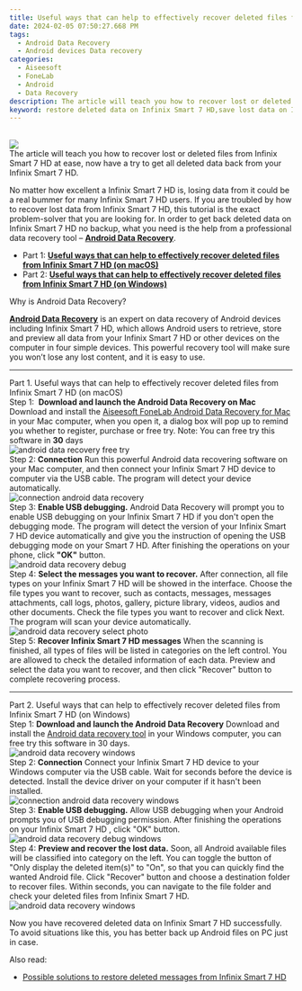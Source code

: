 ```yaml
---
title: Useful ways that can help to effectively recover deleted files from Infinix Smart 7 HD
date: 2024-02-05 07:50:27.668 PM
tags: 
  - Android Data Recovery
  - Android devices Data recovery
categories: 
  - Aiseesoft
  - FoneLab
  - Android
  - Data Recovery
description: The article will teach you how to recover lost or deleted files from Infinix Smart 7 HD at ease, now have a try to get all deleted data back from your Infinix Smart 7 HD.
keyword: restore deleted data on Infinix Smart 7 HD,save lost data on Infinix Smart 7 HD,Infinix Smart 7 HD data lost,Infinix Smart 7 HD data disappear,recover lost files from Infinix Smart 7 HD,undelete data from Infinix Smart 7 HD,recover data from Infinix Smart 7 HD,how do i recover data on Infinix Smart 7 HD,how can i get data back on Infinix Smart 7 HD,how to recover data in Infinix Smart 7 HD,how to get the data back on Infinix Smart 7 HD,Infinix Smart 7 HD data deleted itself
---
```

<br>
<img src="https://img0mobiles.techidaily.com/images/best-assets/devices/infinix/infinix-smart-7-hd/1.jpg" class="atpl-imgstyle"  /><br>
<div class="atpl-content atpl-for-fonelab-android recover-data">
<div class="atpl-post-description-part-1">
The article will teach you how to recover lost or deleted files from Infinix Smart 7 HD at ease, now have a try to get all deleted data back from your Infinix Smart 7 HD.
</div>
<div class="atpl-post-device-model-description">
</div>
<div class="atpl-post-description-part-2">
<div class="tpl-content-sub-paragraph-normal">
  <p>
    No matter how excellent a Infinix Smart 7 HD is, losing data from it could be a real bummer for many Infinix Smart 7 HD users. If you are troubled by how to recover lost data from Infinix Smart 7 HD, this tutorial is the exact problem-solver that you are looking for. In order to get back deleted data on Infinix Smart 7 HD no backup, what you need is the help from a professional data recovery tool – <a href="https://tools.techidaily.com/aiseesoft-android-data-recovery/" target="_blank" rel="noopener"><strong>Android Data Recovery</strong></a>.
  </p>
</div>
</div>
<ul>
  <li>Part 1: <strong><a href="#p1">Useful ways that can help to effectively recover deleted files from Infinix Smart 7 HD (on macOS)</a></strong></li>
  <li>Part 2: <strong><a href="#p2">Useful ways that can help to effectively recover deleted files from Infinix Smart 7 HD (on Windows)</a></strong></li>
</ul>
<div class="atpl-post-description-part-3">
<div class="tpl-content-sub-paragraph-question">
    Why is Android Data Recovery?
</div>
<div class="tpl-content-sub-paragraph-content">
  <p>
    <a href="https://tools.techidaily.com/aiseesoft-android-data-recovery/" target="_blank" rel="noopener"><strong>Android Data Recovery</strong></a> is an expert on data recovery of Android devices including Infinix Smart 7 HD, which allows Android users to retrieve, store and preview all data from your Infinix Smart 7 HD or other devices on the computer in four simple devices. This powerful recovery tool will make sure you won’t lose any lost content, and it is easy to use.
  </p>
</div>
</div>
<!-- Part 1 -->
<a id="p1" name="p1" ></a><hr>
<div>
  <span class="atpl-step-part-style">Part 1. Useful ways that can help to effectively recover deleted files from Infinix Smart 7 HD (on macOS)</span>
</div>  
<span class="atpl-stepstyle-a"><span>Step 1: </span></span> <strong>Download and launch the Android Data Recovery on Mac</strong>
Download and install the <a href="https://tools.techidaily.com/aiseesoft-android-data-recovery-for-mac/" target="_blank" rel="noopener">Aiseesoft FoneLab Android Data Recovery for Mac</a> in your Mac computer, when you open it, a dialog box will pop up to remind you whether to register, purchase or free try.
Note: You can free try this software in <strong>30</strong> days
<br>
<img src="https://tools.techidaily.com/images/apps/aiseesoft/android-data-recovery/mac-free-try.png" class="atpl-imgstyle" alt="android data recovery free try" /><br>
<span class="atpl-stepstyle-a"><span>Step 2: </span></span> <strong>Connection</strong>
Run this powerful Android data recovering software on your Mac computer, and then connect your Infinix Smart 7 HD device to computer via the USB cable. The program will detect your device automatically.
<br>
<img src="https://tools.techidaily.com/images/apps/aiseesoft/android-data-recovery/mac-connection-interface.jpg" class="atpl-imgstyle" alt="connection android data recovery" /><br>
<span class="atpl-stepstyle-a"><span>Step 3: </span></span> <strong>Enable USB debugging.</strong>
Android Data Recovery will prompt you to enable USB debugging on your Infinix Smart 7 HD  if you don't open the debugging mode. The program will detect the version of your Infinix Smart 7 HD device automatically and give you the instruction of opening the USB debugging mode on your Smart 7 HD. After finishing the operations on your phone, click <strong>"OK"</strong> button.
<br>
<img src="https://tools.techidaily.com/images/apps/aiseesoft/android-data-recovery/mac-android-usb-debug.jpg"  class="atpl-imgstyle" alt="android data recovery debug" /><br>
<span class="atpl-stepstyle-a"><span>Step 4: </span></span> <strong>Select the messages you want to recover.</strong>
After connection, all file types on your Infinix Smart 7 HD will be showed in the interface. Choose the file types you want to recover, such as contacts, messages, messages attachments, call logs, photos, gallery, picture library, videos, audios and other documents. Check the file types you want to recover and click Next. The program will scan your device automatically.
<br>
<img src="https://tools.techidaily.com/images/apps/aiseesoft/android-data-recovery/mac-choose-type-photos.jpg" class="atpl-imgstyle" alt="android data recovery select photo" /><br>
<span class="atpl-stepstyle-a"><span>Step 5: </span></span> <strong>Recover Infinix Smart 7 HD messages</strong>
When the scanning is finished, all types of files will be listed in categories on the left control. You are allowed to check the detailed information of each data. Preview and select the data you want to recover, and then click "Recover" button to complete recovering process.
<a id="p2" name="p2"></a><hr>
<!-- Part 2 -->
<div>
  <span class="atpl-step-part-style">Part 2. Useful ways that can help to effectively recover deleted files from Infinix Smart 7 HD (on Windows)</span>
</div>
<span class="atpl-stepstyle-a"><span>Step 1: </span></span> <strong>Download and launch the Android Data Recovery</strong>
Download and install the <a href="https://tools.techidaily.com/aiseesoft-android-data-recovery-for-win/" target="_blank" rel="noopener">Android data recovery tool</a> in your Windows computer, you can free try this software in 30 days.
<br>
<img src="https://tools.techidaily.com/images/apps/aiseesoft/android-data-recovery/win-start-interface.png"  class="atpl-imgstyle" alt="android data recovery windows" /><br>
<span class="atpl-stepstyle-a"><span>Step 2: </span></span> <strong>Connection</strong>
Connect your Infinix Smart 7 HD device to your Windows computer via the USB cable. Wait for seconds before the device is detected. Install the device driver on your computer if it hasn't been installed.
<br>
<img src="https://tools.techidaily.com/images/apps/aiseesoft/android-data-recovery/win-connection-interface.png" class="atpl-imgstyle" alt="connection android data recovery windows" /><br>
<span class="atpl-stepstyle-a"><span>Step 3: </span></span> <strong>Enable USB debugging.</strong>
Allow USB debugging when your Android prompts you of USB debugging permission. After finishing the operations on your Infinix Smart 7 HD , click "OK" button.
<br>
<img src="https://tools.techidaily.com/images/apps/aiseesoft/android-data-recovery/win-android-usb-debug.png" class="atpl-imgstyle" alt="android data recovery debug windows" /><br>
<span class="atpl-stepstyle-a"><span>Step 4: </span></span> <strong>Preview and recover the lost data.</strong>
Soon, all Android available files will be classified into category on the left. You can toggle the button of "Only display the deleted item(s)" to "On", so that you can quickly find the wanted Android file. Click "Recover" button and choose a destination folder to recover files. Within seconds, you can navigate to the file folder and check your deleted files from Infinix Smart 7 HD.
<br>
<img src="https://tools.techidaily.com/images/apps/aiseesoft/android-data-recovery/win-recover-photos.png" class="atpl-imgstyle" alt="android data recovery windows" /><br>
<div class="atpl-post-description-part-4">
<div class="tpl-content-sub-paragraph-normal">
    <p>
        Now you have recovered deleted data on Infinix Smart 7 HD successfully. To avoid situations like this, you has better back up Android files on PC just in case.
    </p>
</div>
</div>
<ins class="adsbygoogle"
     style="display:block"
     data-ad-client="ca-pub-7571918770474297"
     data-ad-slot="8358498916"
     data-ad-format="auto"
     data-full-width-responsive="true"></ins>
<span class="atpl-alsoreadstyle">Also read:</span>
<div><ul>
<li><a href="/possible-solutions-to-restore-deleted-messages-from-infinix-smart-7-hd-by-fonelab-android-recover-messages/" target="_blank" rel="noopener"><u>Possible solutions to restore deleted messages from Infinix Smart 7 HD</u></a></li>
</ul></div>
</div>
